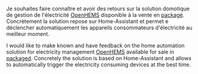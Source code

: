 Je souhaites faire connaître et avoir des retours sur la solution domotique de gestion de l'électricité [OpenHEMS](https://github.com/abriotde/openhems-sample) disponible à la vente en [packagé](https://openhomesystem.com/product/openhems-server/).
Concrètement la solution repose sur Home-Assistant et permet e déclencher automatiquement les appareils consommateurs d'électricité au meilleur moment.

I would like to make known and have feedback on the home automation solution for electricity management [OpenHEMS](https://github.com/abriotde/openhems-sample) available for sale in [packaged](https://openhomesystem.com/product/openhems-server/).
Concretely the solution is based on Home-Assistant and allows to automatically trigger the electricity consuming devices at the best time.


